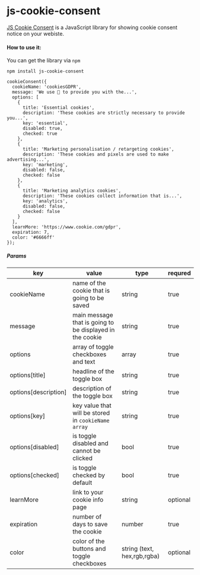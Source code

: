 # js-cookie-consent

[JS Cookie Consent](https://utazabanje.github.io/js-cookie-consent/) is a JavaScript library for showing cookie consent notice on your webiste.

#### How to use it:

You can get the library via ```npm```

```npm install js-cookie-consent```


```
cookieConsent({
  cookieName: 'cookiesGDPR',
  message: 'We use 🍪 to provide you with the...',
  options: [
    {
      title: 'Essential cookies',
      description: 'These cookies are strictly necessary to provide you...',
      key: 'essential',
      disabled: true,
      checked: true
    },
    {
      title: 'Marketing personalisation / retargeting cookies',
      description: 'These cookies and pixels are used to make advertising...',
      key: 'marketing',
      disabled: false,
      checked: false
    },
    {
      title: 'Marketing analytics cookies',
      description: 'These cookies collect information that is...',
      key: 'analytics',
      disabled: false,
      checked: false
    }
  ],
  learnMore: 'https://www.cookie.com/gdpr',
  expiration: 7,
  color: '#6666ff'
});
```


##### Params

| key     | value | type | requred
| ---      | ---   | --- | --- |
| cookieName | name of the cookie that is going to be saved   | string  | true
| message     | main message that is going to be displayed in the cookie     | string   | true
| options | array of toggle checkboxes and text | array | true
| options[title] | headline of the toggle box | string | true
| options[description] | description of the toggle box | string | true
| options[key] | key value that will be stored in ```cookieName array``` | string | true
| options[disabled] | is toggle disabled and cannot be clicked | bool | true
| options[checked] | is toggle checked by default | bool | true
| learnMore | link to your cookie info page | string   | optional
| expiration | number of days to save the cookie | number | true
| color | color of the buttons and toggle checkboxes | string (text, hex,rgb,rgba) | optional
